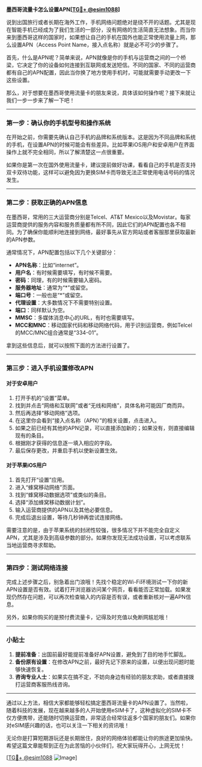 **墨西哥流量卡怎么设置APN[[TG💪+ @esim1088](https://t.me/s/esim1088)]**

说到出国旅行或者长期在海外工作，手机网络问题绝对是绕不开的话题。尤其是现在智能手机已经成为了我们生活的一部分，没有网络的生活简直无法想象。而当你来到墨西哥这样的国家时，如果想让自己的手机在国外也能正常使用流量上网，那么设置APN（Access Point Name，接入点名称）就是必不可少的步骤了。

首先，什么是APN呢？简单来说，APN就像是你的手机与运营商之间的一个桥梁，它决定了你的设备如何连接到互联网或发送短信。不同的国家、不同的运营商都有自己的APN配置，因此当你换了地方使用手机时，可能就需要手动更改一下这些设置。

那么，对于想要在墨西哥使用流量卡的朋友来说，具体该如何操作呢？接下来就让我们一步一步来了解一下吧！

---

### **第一步：确认你的手机型号和操作系统**
在开始之前，你需要先确认自己手机的品牌和系统版本。这是因为不同品牌和系统的手机，在设置APN的时候可能会有些差异。比如苹果iOS用户和安卓用户在界面操作上就不完全相同，所以了解清楚这一点很重要。

如果你是第一次在国外使用流量卡，建议提前做好功课，看看自己的手机是否支持双卡双待功能，这样可以避免因为更换SIM卡而导致无法正常使用电话号码的情况发生。

---

### **第二步：获取正确的APN信息**
在墨西哥，常用的三大运营商分别是Telcel、AT&T Mexico以及Movistar。每家运营商提供的服务内容和服务质量都有所不同，因此它们的APN配置也各不相同。为了确保你能顺利地连接到网络，最好事先从官方网站或者客服那里获取最新的APN参数。

通常情况下，APN配置包括以下几个关键部分：
- **APN名称**：比如“internet”。
- **用户名**：有时候需要填写，有时候不需要。
- **密码**：同理，有的时候需要输入密码。
- **服务器地址**：通常为“*”或留空。
- **端口号**：一般也是“*”或留空。
- **代理设置**：大多数情况下不需要特别设置。
- **端口**：同样默认为空。
- **MMSC**：多媒体消息中心的URL，有时也需要填写。
- **MCC和MNC**：移动国家代码和移动网络代码，用于识别运营商，例如Telcel的MCC/MNC组合通常是“334-01”。

拿到这些信息后，就可以按照下面的方法进行设置了。

---

### **第三步：进入手机设置修改APN**
#### **对于安卓用户**
1. 打开手机的“设置”菜单。
2. 找到并点击“网络和互联网”或者“无线和网络”，具体名称可能因厂商而异。
3. 然后再选择“移动网络”选项。
4. 在这里你会看到“接入点名称（APN）”的相关设置，点击进入。
5. 如果之前已经有其他的APN记录，可以直接添加新的；如果没有，则直接编辑现有的条目。
6. 根据刚才获得的信息逐一填入相应的字段。
7. 最后保存更改，并重启手机以使新设置生效。

#### **对于苹果iOS用户**
1. 首先打开“设置”应用。
2. 进入“蜂窝移动网络”页面。
3. 找到“蜂窝移动数据选项”或类似的条目。
4. 选择“添加蜂窝移动数据计划”。
5. 输入运营商提供的APN以及其他必要信息。
6. 完成后退出设置，等待几秒钟再尝试连接网络。

需要注意的是，由于苹果系统的封闭性较强，很多情况下并不能完全自定义APN，尤其是涉及到高级参数的部分。如果你发现无法成功设置，可以考虑联系当地运营商寻求帮助。

---

### **第四步：测试网络连接**
完成上述步骤之后，别急着出门浪哦！先找个稳定的Wi-Fi环境测试一下你的新APN设置是否有效。试着打开浏览器访问某个网页，看看能否正常加载。如果发现仍然存在问题，可以再次检查输入的内容是否有误，或者重新核对一遍APN信息。

另外，如果你购买的是预付费流量卡，记得及时充值以免断网尴尬哦！

---

### **小贴士**
1. **提前准备**：出国前最好能提前准备好APN设置，避免到了目的地手忙脚乱。
2. **备份原有设置**：在修改APN之前，最好先记下原来的设置，以便出现问题时能够快速恢复。
3. **咨询专业人士**：如果实在搞不定，不妨向身边有经验的朋友求助，或者直接拨打运营商客服热线咨询。

---

通过以上方法，相信大家都能够轻松搞定墨西哥流量卡的APN设置了。当然啦，随着科技的发展，现在越来越多的人开始使用eSIM卡了，这种虚拟化的SIM卡不仅方便携带，还能随时切换运营商，非常适合经常往返多个国家的朋友们。如果你对eSIM感兴趣的话，也可以关注一下相关的资讯哦！

无论你是打算短期游玩还是长期居住，良好的网络体验都能让你的旅途更加愉快。希望这篇文章能帮到正在为此苦恼的小伙伴们，祝大家玩得开心，上网无忧！

[[TG💪+ @esim1088](https://t.me/s/esim1088) ![Image](https://i.postimg.cc/4NQfJmqS/Snipaste-2025-05-13-00-14-12.png)]